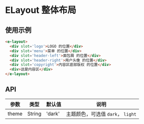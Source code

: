 # ELayout 整体布局

## 使用示例

```html
<e-layout>
  <div slot='logo'>LOGO 的位置</div>
  <div slot='menu'>菜单 的位置</div>
  <div slot='header-left'>面包屑 的位置</div>
  <div slot='header-right'>用户头像 的位置</div>
  <div slot='copyright'>内容区底部版权 的位置</div>
  <div>这是内容区</div>
</e-layout>
```

## API

|参数|类型|默认值|说明|
|---|---|-----|----|
|theme|String|'dark'|主题颜色，可选值 `dark`， `light`|
